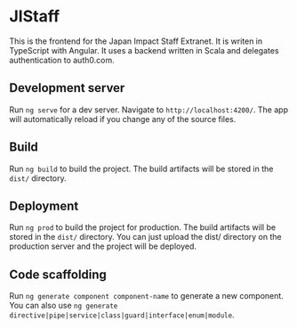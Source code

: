 # JIStaff

This is the frontend for the Japan Impact Staff Extranet. It is writen in TypeScript with Angular. It uses a backend written in Scala and delegates authentication to auth0.com.

## Development server

Run `ng serve` for a dev server. Navigate to `http://localhost:4200/`. The app will automatically reload if you change any of the source files.

## Build

Run `ng build` to build the project. The build artifacts will be stored in the `dist/` directory. 

## Deployment

Run `ng prod` to build the project for production. The build artifacts will be stored in the `dist/` directory. You can just upload the dist/ directory on the production server and the project will be deployed.

## Code scaffolding

Run `ng generate component component-name` to generate a new component. You can also use `ng generate directive|pipe|service|class|guard|interface|enum|module`.
